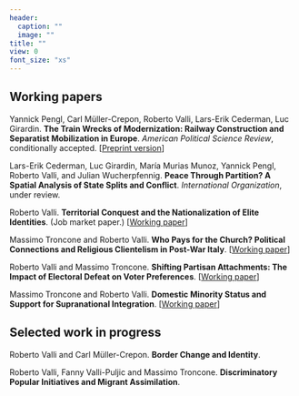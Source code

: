 ```yaml
---
header:
  caption: ""
  image: ""
title: ""
view: 0
font_size: "xs"
---
```


## Working papers

Yannick Pengl, Carl Müller-Crepon, Roberto Valli, Lars-Erik Cederman, Luc Girardin. **The Train Wrecks of Modernization: Railway Construction and Separatist Mobilization in Europe**. _American Political Science Review_, conditionally accepted. [[Preprint version](/files/train_wrecks.pdf)]

Lars-Erik Cederman, Luc Girardin, María Murias Munoz, Yannick Pengl, Roberto Valli, and Julian Wucherpfennig. **Peace Through Partition? A Spatial Analysis of State Splits and Conflict**. _International Organization_, under review.

Roberto Valli. **Territorial Conquest and the Nationalization of Elite Identities**. (Job market paper.) [[Working paper](https://doi.org/10.31219/osf.io/cqr68)]

Massimo Troncone and Roberto Valli. **Who Pays for the Church? Political Connections and Religious Clientelism in Post-War Italy**. [[Working paper](https://doi.org/10.31219/osf.io/nsyc3)]

Roberto Valli and Massimo Troncone. **Shifting Partisan Attachments: The Impact of Electoral Defeat on Voter Preferences**. [[Working paper](https://doi.org/10.31219/osf.io/rz4tu)]
  
Massimo Troncone and Roberto Valli. **Domestic Minority Status and Support for Supranational Integration**. [[Working paper](https://doi.org/10.31219/osf.io/3zhtg)]


## Selected work in progress

Roberto Valli and Carl Müller-Crepon. **Border Change and Identity**.

Roberto Valli, Fanny Valli-Puljic and Massimo Troncone. **Discriminatory Popular Initiatives and Migrant Assimilation**.
